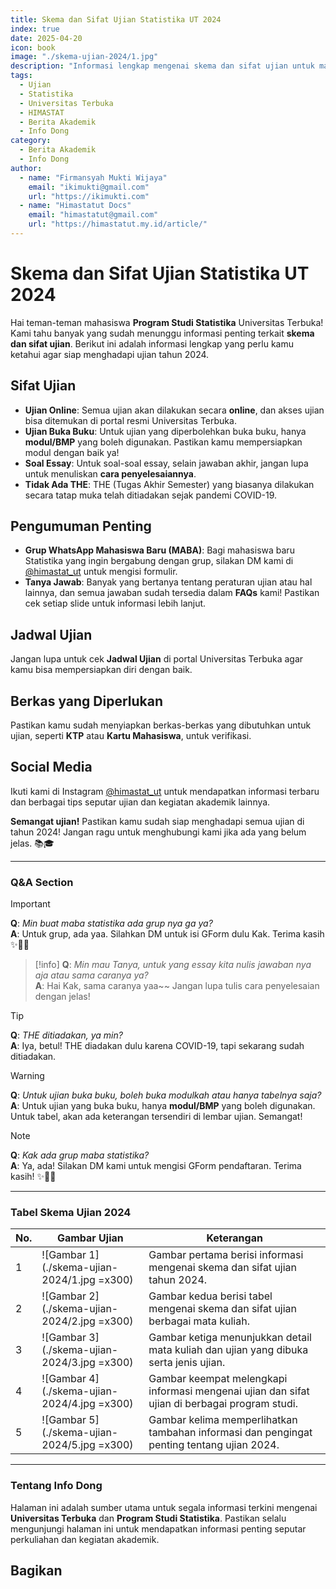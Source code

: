 ```yaml
---
title: Skema dan Sifat Ujian Statistika UT 2024
index: true
date: 2025-04-20
icon: book
image: "./skema-ujian-2024/1.jpg"
description: "Informasi lengkap mengenai skema dan sifat ujian untuk mahasiswa Program Studi Statistika Universitas Terbuka tahun 2024." 
tags:
  - Ujian
  - Statistika
  - Universitas Terbuka
  - HIMASTAT
  - Berita Akademik
  - Info Dong
category:
  - Berita Akademik
  - Info Dong
author:
  - name: "Firmansyah Mukti Wijaya"
    email: "ikimukti@gmail.com"
    url: "https://ikimukti.com"
  - name: "Himastatut Docs"
    email: "himastatut@gmail.com"
    url: "https://himastatut.my.id/article/"
---
```


# Skema dan Sifat Ujian Statistika UT 2024

Hai teman-teman mahasiswa **Program Studi Statistika** Universitas Terbuka! Kami tahu banyak yang sudah menunggu informasi penting terkait **skema dan sifat ujian**. Berikut ini adalah informasi lengkap yang perlu kamu ketahui agar siap menghadapi ujian tahun 2024.

## Sifat Ujian

- **Ujian Online**: Semua ujian akan dilakukan secara **online**, dan akses ujian bisa ditemukan di portal resmi Universitas Terbuka.
- **Ujian Buka Buku**: Untuk ujian yang diperbolehkan buka buku, hanya **modul/BMP** yang boleh digunakan. Pastikan kamu mempersiapkan modul dengan baik ya!
- **Soal Essay**: Untuk soal-soal essay, selain jawaban akhir, jangan lupa untuk menuliskan **cara penyelesaiannya**.
- **Tidak Ada THE**: THE (Tugas Akhir Semester) yang biasanya dilakukan secara tatap muka telah ditiadakan sejak pandemi COVID-19.

## Pengumuman Penting

- **Grup WhatsApp Mahasiswa Baru (MABA)**: Bagi mahasiswa baru Statistika yang ingin bergabung dengan grup, silakan DM kami di [@himastat_ut](https://www.instagram.com/himastat_ut) untuk mengisi formulir.
- **Tanya Jawab**: Banyak yang bertanya tentang peraturan ujian atau hal lainnya, dan semua jawaban sudah tersedia dalam **FAQs** kami! Pastikan cek setiap slide untuk informasi lebih lanjut.

## Jadwal Ujian

Jangan lupa untuk cek **Jadwal Ujian** di portal Universitas Terbuka agar kamu bisa mempersiapkan diri dengan baik.

## Berkas yang Diperlukan

Pastikan kamu sudah menyiapkan berkas-berkas yang dibutuhkan untuk ujian, seperti **KTP** atau **Kartu Mahasiswa**, untuk verifikasi.

## Social Media

Ikuti kami di Instagram [@himastat_ut](https://www.instagram.com/himastat_ut) untuk mendapatkan informasi terbaru dan berbagai tips seputar ujian dan kegiatan akademik lainnya.

**Semangat ujian!** Pastikan kamu sudah siap menghadapi semua ujian di tahun 2024! Jangan ragu untuk menghubungi kami jika ada yang belum jelas. 📚🎓

---

### Q&A Section

> [!important]
> **Q**: *Min buat maba statistika ada grup nya ga ya?*  
> **A**: Untuk grup, ada yaa. Silahkan DM untuk isi GForm dulu Kak. Terima kasih ✨🙏🏼

> [!info]
> **Q**: *Min mau Tanya, untuk yang essay kita nulis jawaban nya aja atau sama caranya ya?*  
> **A**: Hai Kak, sama caranya yaa~~ Jangan lupa tulis cara penyelesaian dengan jelas!

> [!tip]
> **Q**: *THE ditiadakan, ya min?*  
> **A**: Iya, betul! THE diadakan dulu karena COVID-19, tapi sekarang sudah ditiadakan. 

> [!warning]
> **Q**: *Untuk ujian buka buku, boleh buka modulkah atau hanya tabelnya saja?*  
> **A**: Untuk ujian yang buka buku, hanya **modul/BMP** yang boleh digunakan. Untuk tabel, akan ada keterangan tersendiri di lembar ujian. Semangat!

> [!note]
> **Q**: *Kak ada grup maba statistika?*  
> **A**: Ya, ada! Silakan DM kami untuk mengisi GForm pendaftaran. Terima kasih! ✨🙏🏼

---

### Tabel Skema Ujian 2024


| No. | Gambar Ujian | Keterangan |
| ---| -------------| -----------|
| 1 | ![Gambar 1](./skema-ujian-2024/1.jpg =x300) | Gambar pertama berisi informasi mengenai skema dan sifat ujian tahun 2024. |
| 2 | ![Gambar 2](./skema-ujian-2024/2.jpg =x300) | Gambar kedua berisi tabel mengenai skema dan sifat ujian berbagai mata kuliah. |
| 3 | ![Gambar 3](./skema-ujian-2024/3.jpg =x300) | Gambar ketiga menunjukkan detail mata kuliah dan ujian yang dibuka serta jenis ujian. |
| 4 | ![Gambar 4](./skema-ujian-2024/4.jpg =x300) | Gambar keempat melengkapi informasi mengenai ujian dan sifat ujian di berbagai program studi. |
| 5 | ![Gambar 5](./skema-ujian-2024/5.jpg =x300) | Gambar kelima memperlihatkan tambahan informasi dan pengingat penting tentang ujian 2024. |

---

### Tentang Info Dong

Halaman ini adalah sumber utama untuk segala informasi terkini mengenai **Universitas Terbuka** dan **Program Studi Statistika**. Pastikan selalu mengunjungi halaman ini untuk mendapatkan informasi penting seputar perkuliahan dan kegiatan akademik.


## Bagikan
<Share colorful />
<GitContributors />
<GitChangelog />
